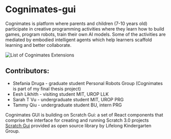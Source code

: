 # Cognimates-gui
Cognimates is platform where parents and children (7-10 years old) participate in creative programming activities where they learn how to build games, program robots, train their own AI models. Some of the activities are mediated by embodied intelligent agents which help learners scaffold learning and better collaborate. 

![List of Cognimates Extensions](https://github.com/mitmedialab/cognimates-gui/blob/379817bb6e013f585f672a85c8863b899d6381bd/src/lib/libraries/extensions/list_extensions.png?raw=true)



## Contributors:
* Stefania Druga - graduate student Personal Robots Group (Cognimates is part of my final thesis project) 
* Eesh Likhith - visiting student MIT, UROP LLK 
* Sarah T Vu - undergraduate student MIT, UROP PRG
* Tammy Qiu - undergraduate student BU, intern PRG


Cognimates GUI is building on Scratch Gui: a set of React components that comprise the interface for creating and running Scratch 3.0 projects [Scratch Gui](https://github.com/LLK/scratch-gui/) provided as open source library by Lifelong Kindergarten Group.
